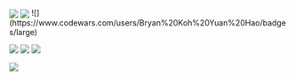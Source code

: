<!--
**buenaSopa/buenaSopa** is a ✨ _special_ ✨ repository because its `README.md` (this file) appears on your GitHub profile.

Here are some ideas to get you started:

- 🔭 I’m currently working on ...
- 🌱 I’m currently learning ...
- 👯 I’m looking to collaborate on ...
- 🤔 I’m looking for help with ...
- 💬 Ask me about ...
- 📫 How to reach me: ...
- 😄 Pronouns: ...
- ⚡ Fun fact: ...
-->

<img align="center" src="https://github-readme-stats.vercel.app/api/top-langs/?username=buenaSopa&layout=compact&show_icons=true&theme=dracula" />
<img align="center" src="https://github-readme-stats.vercel.app/api?username=buenaSopa&count_private=true&show_icons=true&theme=dracula" />
![](https://www.codewars.com/users/Bryan%20Koh%20Yuan%20Hao/badges/large)

![](https://i.chzbgr.com/full/8205182464/hFC07FFE9/completely-shreked)
![](https://media.tenor.com/ajffHWnOqBMAAAAM/sus-sherk.gif)
![](https://www.icegif.com/wp-content/uploads/shrek-icegif-15.gif)
![]()
![]()

![](https://media.giphy.com/media/aSDO2dtN3lWow/giphy.gif)

